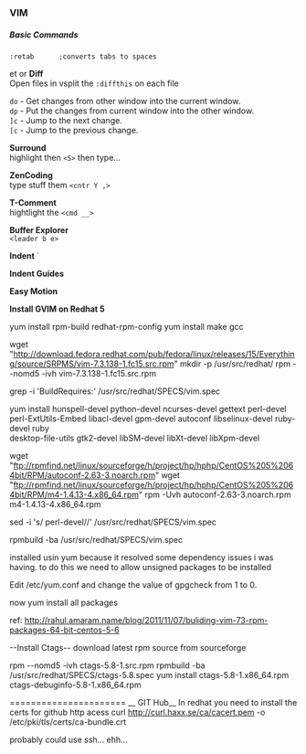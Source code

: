 ### VIM

##### Basic Commands 

    :retab      ;converts tabs to spaces
et 
or
__Diff__  
Open files in vsplit the `:diffthis` on each file  

`do` - Get changes from other window into the current window.  
`dp` - Put the changes from current window into the other window.  
`]c` - Jump to the next change.  
`[c` - Jump to the previous change.  


__Surround__  
highlight then `<S>` then type...

__ZenCoding__  
type stuff them `<cntr Y ,>`

__T-Comment__  
hightlight the `<cmd __>`

__Buffer Explorer__  
`<leader b e>`

__Indent__
<leader i g>`

__Indent Guides__
<leader i g>

__Easy Motion__
<leader leader e>

__Install GVIM on Redhat 5__

yum install rpm-build redhat-rpm-config
yum install make gcc

wget "http://download.fedora.redhat.com/pub/fedora/linux/releases/15/Everything/source/SRPMS/vim-7.3.138-1.fc15.src.rpm"
mkdir -p /usr/src/redhat/
rpm --nomd5 -ivh vim-7.3.138-1.fc15.src.rpm

grep -i 'BuildRequires:' /usr/src/redhat/SPECS/vim.spec

yum install hunspell-devel python-devel ncurses-devel gettext perl-devel \
perl-ExtUtils-Embed libacl-devel gpm-devel autoconf libselinux-devel ruby-devel ruby \
desktop-file-utils gtk2-devel libSM-devel libXt-devel libXpm-devel

wget "ftp://rpmfind.net/linux/sourceforge/h/project/hp/hphp/CentOS%205%2064bit/RPM/autoconf-2.63-3.noarch.rpm"
wget "ftp://rpmfind.net/linux/sourceforge/h/project/hp/hphp/CentOS%205%2064bit/RPM/m4-1.4.13-4.x86_64.rpm"
rpm -Uvh autoconf-2.63-3.noarch.rpm m4-1.4.13-4.x86_64.rpm

sed -i 's/ perl-devel//' /usr/src/redhat/SPECS/vim.spec

rpmbuild -ba /usr/src/redhat/SPECS/vim.spec

installed usin yum because it resolved some dependency issues i was having.
to do this we need to allow unsigned packages to be installed

Edit /etc/yum.conf and change the value of gpgcheck from 1 to 0.

now yum install all packages

ref: http://rahul.amaram.name/blog/2011/11/07/buliding-vim-73-rpm-packages-64-bit-centos-5-6

--Install Ctags--
download latest rpm source from sourceforge

rpm --nomd5 -ivh ctags-5.8-1.src.rpm
rpmbuild -ba /usr/src/redhat/SPECS/ctags-5.8.spec
yum install ctags-5.8-1.x86_64.rpm ctags-debuginfo-5.8-1.x86_64.rpm



======================
__ GIT Hub__
In redhat you need to install the certs for github http acess
curl http://curl.haxx.se/ca/cacert.pem -o /etc/pki/tls/certs/ca-bundle.crt

probably could use ssh... ehh...
